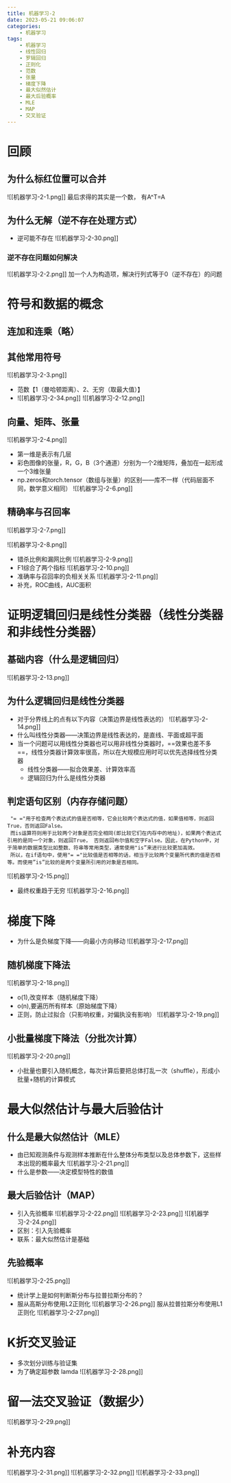 ```yaml
---
title: 机器学习-2
date: 2023-05-21 09:06:07
categories:
	- 机器学习
tags: 
	- 机器学习
	- 线性回归
	- 罗辑回归
	- 正则化
	- 范数
	- 张量
	- 梯度下降
	- 最大似然估计
	- 最大后验概率
	- MLE
	- MAP
	- 交叉验证
---
```

# 回顾
## 为什么标红位置可以合并
![[机器学习-2-1.png]]
最后求得的其实是一个数， 有A^T=A

## 为什么无解（逆不存在处理方式）
- 逆可能不存在
![[机器学习-2-30.png]]
### 逆不存在问题如何解决
![[机器学习-2-2.png]]
加一个人为构造项，解决行列式等于0（逆不存在）的问题
# 符号和数据的概念
## 连加和连乘（略）
## 其他常用符号
![[机器学习-2-3.png]]
- 范数【1（曼哈顿距离）、2、无穷（取最大值）】
- ![[机器学习-2-34.png]]
![[机器学习-2-12.png]]
## 向量、矩阵、张量
![[机器学习-2-4.png]]
- 第一维是表示有几层
- 彩色图像的张量，R，G，B（3个通道）分别为一个2维矩阵，叠加在一起形成一个3维张量
- np.zeros和torch.tensor（数组与张量）的区别——库不一样（代码层面不同，数学意义相同）
![[机器学习-2-6.png]]
## 精确率与召回率
![[机器学习-2-7.png]]

![[机器学习-2-8.png]]
- 错杀比例和漏网比例
![[机器学习-2-9.png]]
- F1综合了两个指标
![[机器学习-2-10.png]]
- 准确率与召回率的负相关关系
![[机器学习-2-11.png]]
- 补充，ROC曲线，AUC面积
# 证明逻辑回归是线性分类器（线性分类器和非线性分类器）
## 基础内容（什么是逻辑回归）
![[机器学习-2-13.png]]
## 为什么逻辑回归是线性分类器
- 对于分界线上的点有以下内容（决策边界是线性表达的）
![[机器学习-2-14.png]]
- 什么叫线性分类器——决策边界是线性表达的，是直线、平面或超平面
- 当一个问题可以用线性分类器也可以用非线性分类器时，==效果也差不多==，线性分类器计算效率很高，所以在大规模应用时可以优先选择线性分类器
	- 线性分类器——拟合效果差、计算效率高
	- 逻辑回归为什么是线性分类器
##  判定语句区别（内存存储问题）
 	 "= ="用于检查两个表达式的值是否相等，它会比较两个表达式的值，如果值相等，则返回True，否则返回False。
	 而is运算符则用于比较两个对象是否完全相同(即比较它们在内存中的地址)，如果两个表达式引用的是同一个对象，则返回True， 否则返回布尔值和空字False。因此，在Python中，对于简单的数据类型比如整数、符串等常用类型，通常使用"is”来进行比较更加高效。
	 所以，在if语句中，使用"= ="比较值是否相等的话，相当于比较两个变量所代表的值是否相等。而使用”is”比较的是两个变量所引用的对象是否相同。
	 
![[机器学习-2-15.png]]
- 最终权重趋于无穷
![[机器学习-2-16.png]]
# 梯度下降
- 为什么是负梯度下降——向最小方向移动
![[机器学习-2-17.png]]
## 随机梯度下降法
![[机器学习-2-18.png]]
- o(1),改变样本（随机梯度下降）
- o(n),要遍历所有样本（原始梯度下降）
- 正则，防止过拟合（只影响权重，对偏执没有影响）
![[机器学习-2-19.png]]
## 小批量梯度下降法（分批次计算）
![[机器学习-2-20.png]]
- 小批量也要引入随机概念，每次计算后要把总体打乱一次（shuffle），形成小批量+随机的计算模式
# 最大似然估计与最大后验估计
## 什么是最大似然估计（MLE）
- 由已知观测条件与观测样本推断在什么整体分布类型以及总体参数下，这些样本出现的概率最大
![[机器学习-2-21.png]]
- 什么是参数——决定模型特性的数值
## 最大后验估计（MAP）
- 引入先验概率
![[机器学习-2-22.png]]
![[机器学习-2-23.png]]
![[机器学习-2-24.png]]
- 区别：引入先验概率
- 联系：最大似然估计是基础
## 先验概率
![[机器学习-2-25.png]]
- 统计学上是如何判断斯分布与拉普拉斯分布的？
- 服从高斯分布使用L2正则化
![[机器学习-2-26.png]]
服从拉普拉斯分布使用L1正则化
![[机器学习-2-27.png]]
# K折交叉验证
- 多次划分训练与验证集
- 为了确定超参数 lamda
![[机器学习-2-28.png]]
# 留一法交叉验证（数据少）
![[机器学习-2-29.png]]
# 补充内容
![[机器学习-2-31.png]]
![[机器学习-2-32.png]]
![[机器学习-2-33.png]]

